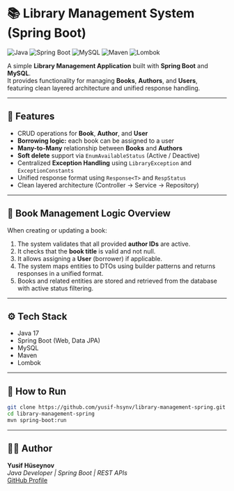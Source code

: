 # 📚 Library Management System (Spring Boot)

![Java](https://img.shields.io/badge/Java-17-orange?logo=openjdk)
![Spring Boot](https://img.shields.io/badge/Spring%20Boot-3.3.1-brightgreen?logo=springboot)
![MySQL](https://img.shields.io/badge/MySQL-Database-blue?logo=mysql)
![Maven](https://img.shields.io/badge/Maven-Build-blueviolet?logo=apachemaven)
![Lombok](https://img.shields.io/badge/Lombok-Automation-red?logo=lombok)

A simple **Library Management Application** built with **Spring Boot** and **MySQL**.  
It provides functionality for managing **Books**, **Authors**, and **Users**,  
featuring clean layered architecture and unified response handling.

---

## 🚀 Features
- CRUD operations for **Book**, **Author**, and **User**
- **Borrowing logic:** each book can be assigned to a user  
- **Many-to-Many** relationship between **Books** and **Authors**
- **Soft delete** support via `EnumAvailableStatus` (Active / Deactive)
- Centralized **Exception Handling** using `LibraryException` and `ExceptionConstants`
- Unified response format using `Response<T>` and `RespStatus`
- Clean layered architecture (Controller → Service → Repository)

---

## 🧠 Book Management Logic Overview
When creating or updating a book:
1. The system validates that all provided **author IDs** are active.  
2. It checks that the **book title** is valid and not null.  
3. It allows assigning a **User** (borrower) if applicable.  
4. The system maps entities to DTOs using builder patterns and returns responses in a unified format.  
5. Books and related entities are stored and retrieved from the database with active status filtering.

---

## ⚙️ Tech Stack
- Java 17  
- Spring Boot (Web, Data JPA)  
- MySQL  
- Maven  
- Lombok  

---

## 🧰 How to Run
```bash
git clone https://github.com/yusif-hsynv/library-management-spring.git
cd library-management-spring
mvn spring-boot:run
```
---
## 👨‍💻 Author  
**Yusif Hüseynov**  
*Java Developer | Spring Boot | REST APIs*  
[GitHub Profile](https://github.com/yusif-hsynv)

